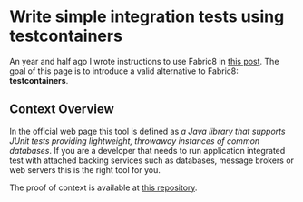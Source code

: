 # Write simple integration tests using testcontainers 

An year and half ago I wrote instructions to use Fabric8 in 
[this post](http://javanger.blogspot.com/2018/04/speed-up-your-spring-boot-integration.html "Speed up your Spring Boot integrations tests with Fabric8 docker maven plugin"). 
The goal of this page is to introduce a valid alternative to Fabric8: **testcontainers**.

## Context Overview 
In the official web page this tool is defined as *a Java library that supports JUnit tests providing lightweight, throwaway instances of common databases*. If you are a developer that needs to run application integrated test with attached backing services such as databases, message brokers or web servers this is the right tool for you.

The proof of context is available at [this repository](https://github.com/lorenzomartino86/integration-test-with-test-container).